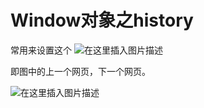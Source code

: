 ﻿# Window对象之history

常用来设置这个
![在这里插入图片描述](https://img-blog.csdnimg.cn/0504a8f6db8243ac970cce6173e89e47.png)

即图中的上一个网页，下一个网页。



![在这里插入图片描述](https://img-blog.csdnimg.cn/98b2dd38053d47d3a67d3b9ca7fa665f.png?x-oss-process=image/watermark,type_d3F5LXplbmhlaQ,shadow_50,text_Q1NETiBATkpVU1RaSkM=,size_20,color_FFFFFF,t_70,g_se,x_16)

